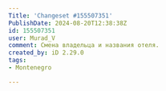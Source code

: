 ```yaml
---
Title: 'Changeset #155507351'
PublishDate: 2024-08-20T12:38:38Z
id: 155507351
user: Murad_V
comment: Смена владельца и названия отеля.
created_by: iD 2.29.0
tags:
- Montenegro

---
```

